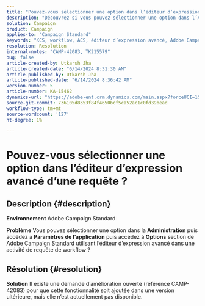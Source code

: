 ```yaml
---
title: "Pouvez-vous sélectionner une option dans l’éditeur d’expression avancé d’une requête ?"
description: "Découvrez si vous pouvez sélectionner une option dans l’Admin, accéder à Paramètres de l’application, puis à la section Options du Campaign Classic."
solution: Campaign
product: Campaign
applies-to: "Campaign Standard"
keywords: "KCS, workflow, ACS, éditeur d’expression avancé, Adobe Campaign Standard, option de sélection, requête, solution"
resolution: Resolution
internal-notes: "CAMP-42083, TK215579"
bug: false
article-created-by: Utkarsh Jha
article-created-date: "6/14/2024 8:31:30 AM"
article-published-by: Utkarsh Jha
article-published-date: "6/14/2024 8:36:42 AM"
version-number: 5
article-number: KA-15462
dynamics-url: "https://adobe-ent.crm.dynamics.com/main.aspx?forceUCI=1&pagetype=entityrecord&etn=knowledgearticle&id=ab3d167b-282a-ef11-840a-000d3a5a67ba"
source-git-commit: 736105d8353f84f4650bcf5ca52ac1c0fd39bead
workflow-type: tm+mt
source-wordcount: '127'
ht-degree: 1%

---
```


# Pouvez-vous sélectionner une option dans l’éditeur d’expression avancé d’une requête ?

## Description {#description}


<b>Environnement</b>
Adobe Campaign Standard

<b>Problème</b>
Vous pouvez sélectionner une option dans la <b>Administration</b> puis accédez à <b>Paramètres de l’application</b> puis accédez à <b>Options</b> section de Adobe Campaign Standard utilisant l’éditeur d’expression avancé dans une activité de requête de workflow ?


## Résolution {#resolution}


<b>Solution</b>
Il existe une demande d’amélioration ouverte (référence CAMP-42083) pour que cette fonctionnalité soit ajoutée dans une version ultérieure, mais elle n’est actuellement pas disponible.
